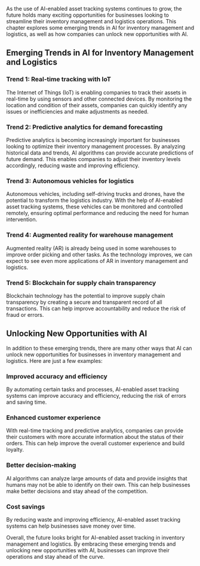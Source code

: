 
As the use of AI-enabled asset tracking systems continues to grow, the future holds many exciting opportunities for businesses looking to streamline their inventory management and logistics operations. This chapter explores some emerging trends in AI for inventory management and logistics, as well as how companies can unlock new opportunities with AI.

Emerging Trends in AI for Inventory Management and Logistics
------------------------------------------------------------

### Trend 1: Real-time tracking with IoT

The Internet of Things (IoT) is enabling companies to track their assets in real-time by using sensors and other connected devices. By monitoring the location and condition of their assets, companies can quickly identify any issues or inefficiencies and make adjustments as needed.

### Trend 2: Predictive analytics for demand forecasting

Predictive analytics is becoming increasingly important for businesses looking to optimize their inventory management processes. By analyzing historical data and trends, AI algorithms can provide accurate predictions of future demand. This enables companies to adjust their inventory levels accordingly, reducing waste and improving efficiency.

### Trend 3: Autonomous vehicles for logistics

Autonomous vehicles, including self-driving trucks and drones, have the potential to transform the logistics industry. With the help of AI-enabled asset tracking systems, these vehicles can be monitored and controlled remotely, ensuring optimal performance and reducing the need for human intervention.

### Trend 4: Augmented reality for warehouse management

Augmented reality (AR) is already being used in some warehouses to improve order picking and other tasks. As the technology improves, we can expect to see even more applications of AR in inventory management and logistics.

### Trend 5: Blockchain for supply chain transparency

Blockchain technology has the potential to improve supply chain transparency by creating a secure and transparent record of all transactions. This can help improve accountability and reduce the risk of fraud or errors.

Unlocking New Opportunities with AI
-----------------------------------

In addition to these emerging trends, there are many other ways that AI can unlock new opportunities for businesses in inventory management and logistics. Here are just a few examples:

### Improved accuracy and efficiency

By automating certain tasks and processes, AI-enabled asset tracking systems can improve accuracy and efficiency, reducing the risk of errors and saving time.

### Enhanced customer experience

With real-time tracking and predictive analytics, companies can provide their customers with more accurate information about the status of their orders. This can help improve the overall customer experience and build loyalty.

### Better decision-making

AI algorithms can analyze large amounts of data and provide insights that humans may not be able to identify on their own. This can help businesses make better decisions and stay ahead of the competition.

### Cost savings

By reducing waste and improving efficiency, AI-enabled asset tracking systems can help businesses save money over time.

Overall, the future looks bright for AI-enabled asset tracking in inventory management and logistics. By embracing these emerging trends and unlocking new opportunities with AI, businesses can improve their operations and stay ahead of the curve.
